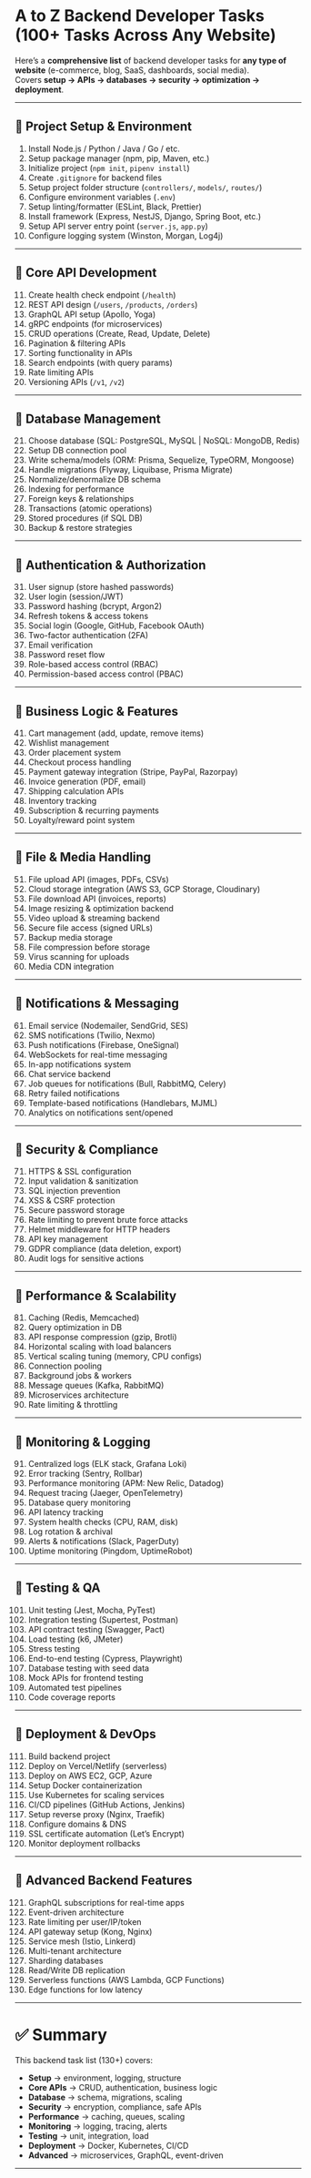 # A to Z Backend Developer Tasks (100+ Tasks Across Any Website)

Here’s a **comprehensive list** of backend developer tasks for **any type of website** (e-commerce, blog, SaaS, dashboards, social media).  
Covers **setup → APIs → databases → security → optimization → deployment**.

---

## 🔹 Project Setup & Environment
1. Install Node.js / Python / Java / Go / etc.  
2. Setup package manager (npm, pip, Maven, etc.)  
3. Initialize project (`npm init`, `pipenv install`)  
4. Create `.gitignore` for backend files  
5. Setup project folder structure (`controllers/`, `models/`, `routes/`)  
6. Configure environment variables (`.env`)  
7. Setup linting/formatter (ESLint, Black, Prettier)  
8. Install framework (Express, NestJS, Django, Spring Boot, etc.)  
9. Setup API server entry point (`server.js`, `app.py`)  
10. Configure logging system (Winston, Morgan, Log4j)  

---

## 🔹 Core API Development
11. Create health check endpoint (`/health`)  
12. REST API design (`/users`, `/products`, `/orders`)  
13. GraphQL API setup (Apollo, Yoga)  
14. gRPC endpoints (for microservices)  
15. CRUD operations (Create, Read, Update, Delete)  
16. Pagination & filtering APIs  
17. Sorting functionality in APIs  
18. Search endpoints (with query params)  
19. Rate limiting APIs  
20. Versioning APIs (`/v1`, `/v2`)  

---

## 🔹 Database Management
21. Choose database (SQL: PostgreSQL, MySQL | NoSQL: MongoDB, Redis)  
22. Setup DB connection pool  
23. Write schema/models (ORM: Prisma, Sequelize, TypeORM, Mongoose)  
24. Handle migrations (Flyway, Liquibase, Prisma Migrate)  
25. Normalize/denormalize DB schema  
26. Indexing for performance  
27. Foreign keys & relationships  
28. Transactions (atomic operations)  
29. Stored procedures (if SQL DB)  
30. Backup & restore strategies  

---

## 🔹 Authentication & Authorization
31. User signup (store hashed passwords)  
32. User login (session/JWT)  
33. Password hashing (bcrypt, Argon2)  
34. Refresh tokens & access tokens  
35. Social login (Google, GitHub, Facebook OAuth)  
36. Two-factor authentication (2FA)  
37. Email verification  
38. Password reset flow  
39. Role-based access control (RBAC)  
40. Permission-based access control (PBAC)  

---

## 🔹 Business Logic & Features
41. Cart management (add, update, remove items)  
42. Wishlist management  
43. Order placement system  
44. Checkout process handling  
45. Payment gateway integration (Stripe, PayPal, Razorpay)  
46. Invoice generation (PDF, email)  
47. Shipping calculation APIs  
48. Inventory tracking  
49. Subscription & recurring payments  
50. Loyalty/reward point system  

---

## 🔹 File & Media Handling
51. File upload API (images, PDFs, CSVs)  
52. Cloud storage integration (AWS S3, GCP Storage, Cloudinary)  
53. File download API (invoices, reports)  
54. Image resizing & optimization backend  
55. Video upload & streaming backend  
56. Secure file access (signed URLs)  
57. Backup media storage  
58. File compression before storage  
59. Virus scanning for uploads  
60. Media CDN integration  

---

## 🔹 Notifications & Messaging
61. Email service (Nodemailer, SendGrid, SES)  
62. SMS notifications (Twilio, Nexmo)  
63. Push notifications (Firebase, OneSignal)  
64. WebSockets for real-time messaging  
65. In-app notifications system  
66. Chat service backend  
67. Job queues for notifications (Bull, RabbitMQ, Celery)  
68. Retry failed notifications  
69. Template-based notifications (Handlebars, MJML)  
70. Analytics on notifications sent/opened  

---

## 🔹 Security & Compliance
71. HTTPS & SSL configuration  
72. Input validation & sanitization  
73. SQL injection prevention  
74. XSS & CSRF protection  
75. Secure password storage  
76. Rate limiting to prevent brute force attacks  
77. Helmet middleware for HTTP headers  
78. API key management  
79. GDPR compliance (data deletion, export)  
80. Audit logs for sensitive actions  

---

## 🔹 Performance & Scalability
81. Caching (Redis, Memcached)  
82. Query optimization in DB  
83. API response compression (gzip, Brotli)  
84. Horizontal scaling with load balancers  
85. Vertical scaling tuning (memory, CPU configs)  
86. Connection pooling  
87. Background jobs & workers  
88. Message queues (Kafka, RabbitMQ)  
89. Microservices architecture  
90. Rate limiting & throttling  

---

## 🔹 Monitoring & Logging
91. Centralized logs (ELK stack, Grafana Loki)  
92. Error tracking (Sentry, Rollbar)  
93. Performance monitoring (APM: New Relic, Datadog)  
94. Request tracing (Jaeger, OpenTelemetry)  
95. Database query monitoring  
96. API latency tracking  
97. System health checks (CPU, RAM, disk)  
98. Log rotation & archival  
99. Alerts & notifications (Slack, PagerDuty)  
100. Uptime monitoring (Pingdom, UptimeRobot)  

---

## 🔹 Testing & QA
101. Unit testing (Jest, Mocha, PyTest)  
102. Integration testing (Supertest, Postman)  
103. API contract testing (Swagger, Pact)  
104. Load testing (k6, JMeter)  
105. Stress testing  
106. End-to-end testing (Cypress, Playwright)  
107. Database testing with seed data  
108. Mock APIs for frontend testing  
109. Automated test pipelines  
110. Code coverage reports  

---

## 🔹 Deployment & DevOps
111. Build backend project  
112. Deploy on Vercel/Netlify (serverless)  
113. Deploy on AWS EC2, GCP, Azure  
114. Setup Docker containerization  
115. Use Kubernetes for scaling services  
116. CI/CD pipelines (GitHub Actions, Jenkins)  
117. Setup reverse proxy (Nginx, Traefik)  
118. Configure domains & DNS  
119. SSL certificate automation (Let’s Encrypt)  
120. Monitor deployment rollbacks  

---

## 🔹 Advanced Backend Features
121. GraphQL subscriptions for real-time apps  
122. Event-driven architecture  
123. Rate limiting per user/IP/token  
124. API gateway setup (Kong, Nginx)  
125. Service mesh (Istio, Linkerd)  
126. Multi-tenant architecture  
127. Sharding databases  
128. Read/Write DB replication  
129. Serverless functions (AWS Lambda, GCP Functions)  
130. Edge functions for low latency  

---

# ✅ Summary

This backend task list (130+) covers:  
- **Setup** → environment, logging, structure  
- **Core APIs** → CRUD, authentication, business logic  
- **Database** → schema, migrations, scaling  
- **Security** → encryption, compliance, safe APIs  
- **Performance** → caching, queues, scaling  
- **Monitoring** → logging, tracing, alerts  
- **Testing** → unit, integration, load  
- **Deployment** → Docker, Kubernetes, CI/CD  
- **Advanced** → microservices, GraphQL, event-driven  

---
